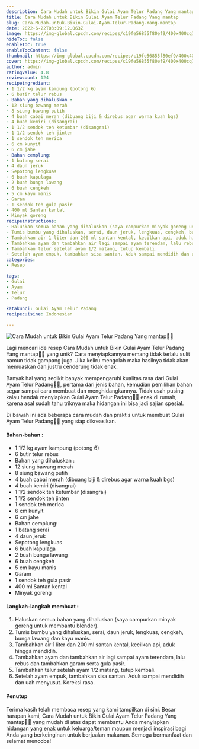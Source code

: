 ```yaml
---
description: Cara Mudah untuk Bikin Gulai Ayam Telur Padang Yang mantap"
title: Cara Mudah untuk Bikin Gulai Ayam Telur Padang Yang mantap
slug: Cara-Mudah-untuk-Bikin-Gulai-Ayam-Telur-Padang-Yang-mantap
date: 2022-6-22T03:09:12.063Z
image: https://img-global.cpcdn.com/recipes/c19fe56855f80ef9/400x400cq70/photo.jpg
hideToc: false
enableToc: true
enableTocContent: false
thumbnail: https://img-global.cpcdn.com/recipes/c19fe56855f80ef9/400x400cq70/photo.jpg
cover: https://img-global.cpcdn.com/recipes/c19fe56855f80ef9/400x400cq70/photo.jpg
author: admin
ratingvalue: 4.8
reviewcount: 124
recipeingredient:
- 1 1/2 kg ayam kampung (potong 6)
- 6 butir telur rebus
- Bahan yang dihaluskan :
- 12 siung bawang merah
- 8 siung bawang putih
- 4 buah cabai merah (dibuang biji & direbus agar warna kuah bgs)
- 4 buah kemiri (disangrai)
- 1 1/2 sendok teh ketumbar (disangrai)
- 1 1/2 sendok teh jinten
- 1 sendok teh merica
- 6 cm kunyit
- 6 cm jahe
- Bahan cemplung:
- 1 batang serai
- 4 daun jeruk
- Sepotong lengkuas
- 6 buah kapulaga
- 2 buah bunga lawang
- 6 buah cengkeh
- 5 cm kayu manis
- Garam
- 1 sendok teh gula pasir
- 400 ml Santan kental
- Minyak goreng
recipeinstructions:
- Haluskan semua bahan yang dihaluskan (saya campurkan minyak goreng untuk membantu blender).
- Tumis bumbu yang dihaluskan, serai, daun jeruk, lengkuas, cengkeh, bunga lawang dan kayu manis.
- Tambahkan air 1 liter dan 200 ml santan kental, kecilkan api, aduk hingga mendidih.
- Tambahkan ayam dan tambahkan air lagi sampai ayam terendam, lalu rebus dan tambahkan garam serta gula pasir.
- Tambahkan telur setelah ayam 1/2 matang, tutup kembali.
- Setelah ayam empuk, tambahkan sisa santan. Aduk sampai mendidih dan uah menyusut. Koreksi rasa.
categories:
- Resep

tags:
- Gulai
- Ayam
- Telur
- Padang

katakunci: Gulai Ayam Telur Padang
recipecuisine: Indonesian

---
```


![Cara Mudah untuk Bikin Gulai Ayam Telur Padang Yang mantap👩‍🍳](https://img-global.cpcdn.com/recipes/c19fe56855f80ef9/400x400cq70/photo.jpg)

Lagi mencari ide resep Cara Mudah untuk Bikin Gulai Ayam Telur Padang Yang mantap👩‍🍳 yang unik? Cara menyiapkannya memang tidak terlalu sulit namun tidak gampang juga. Jika keliru mengolah maka hasilnya tidak akan memuaskan dan justru cenderung tidak enak.

Banyak hal yang sedikit banyak mempengaruhi kualitas rasa dari Gulai Ayam Telur Padang👩‍🍳, pertama dari jenis bahan, kemudian pemilihan bahan segar sampai cara membuat dan menghidangkannya. Tidak usah pusing kalau hendak menyiapkan Gulai Ayam Telur Padang👩‍🍳 enak di rumah, karena asal sudah tahu triknya maka hidangan ini bisa jadi sajian spesial.

Di bawah ini ada beberapa cara mudah dan praktis untuk membuat Gulai Ayam Telur Padang👩‍🍳 yang siap dikreasikan.

<!--inarticleads1-->

#### Bahan-bahan :

- 1 1/2 kg ayam kampung (potong 6)
- 6 butir telur rebus
- Bahan yang dihaluskan :
- 12 siung bawang merah
- 8 siung bawang putih
- 4 buah cabai merah (dibuang biji & direbus agar warna kuah bgs)
- 4 buah kemiri (disangrai)
- 1 1/2 sendok teh ketumbar (disangrai)
- 1 1/2 sendok teh jinten
- 1 sendok teh merica
- 6 cm kunyit
- 6 cm jahe
- Bahan cemplung:
- 1 batang serai
- 4 daun jeruk
- Sepotong lengkuas
- 6 buah kapulaga
- 2 buah bunga lawang
- 6 buah cengkeh
- 5 cm kayu manis
- Garam
- 1 sendok teh gula pasir
- 400 ml Santan kental
- Minyak goreng

<!--inarticleads2-->

#### Langkah-langkah membuat :

1. Haluskan semua bahan yang dihaluskan (saya campurkan minyak goreng untuk membantu blender).
1. Tumis bumbu yang dihaluskan, serai, daun jeruk, lengkuas, cengkeh, bunga lawang dan kayu manis.
1. Tambahkan air 1 liter dan 200 ml santan kental, kecilkan api, aduk hingga mendidih.
1. Tambahkan ayam dan tambahkan air lagi sampai ayam terendam, lalu rebus dan tambahkan garam serta gula pasir.
1. Tambahkan telur setelah ayam 1/2 matang, tutup kembali.
1. Setelah ayam empuk, tambahkan sisa santan. Aduk sampai mendidih dan uah menyusut. Koreksi rasa.

#### Penutup

Terima kasih telah membaca resep yang kami tampilkan di sini. Besar harapan kami, Cara Mudah untuk Bikin Gulai Ayam Telur Padang Yang mantap👩‍🍳 yang mudah di atas dapat membantu Anda menyiapkan hidangan yang enak untuk keluarga/teman maupun menjadi inspirasi bagi Anda yang berkeinginan untuk berjualan makanan. Semoga bermanfaat dan selamat mencoba!